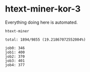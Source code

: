 # htext-miner-kor-3

Everything doing here is automated.

```
htext-miner

total: 1894/9855 (19.21867072552004%)

job0: 346
job1: 400
job2: 370
job3: 401
job4: 377
```